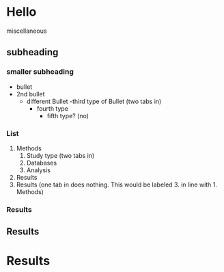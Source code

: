 # Hello
miscellaneous 
## subheading
### smaller subheading
- bullet
- 2nd bullet
  - different Bullet
    -third type of Bullet (two tabs in)
      - fourth type
        - fifth type? (no)
        
### List
1. Methods     
    1. Study type (two tabs in)
    1. Databases
    1. Analysis
1. Results
 1. Results (one tab in does nothing. This would be labeled 3. in line with 1. Methods)
### Results
## Results
# Results
